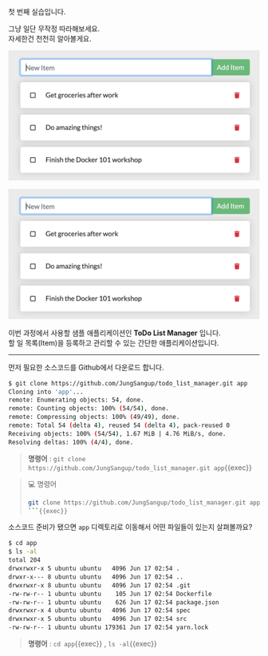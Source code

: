 첫 번째 실습입니다.  

그냥 일단 무작정 따라해보세요.  
자세한건 천천히 알아볼게요.  

![](./img/todo-list-sample1.png)

![](img/todo-list-sample1.png)

이번 과정에서 사용할 샘플 애플리케이션인 **ToDo List Manager** 입니다.  
할 일 목록(Item)을 등록하고 관리할 수 있는 간단한 애플리케이션입니다.

---

먼저 필요한 소스코드를 Github에서 다운로드 합니다.  

```bash
$ git clone https://github.com/JungSangup/todo_list_manager.git app
Cloning into 'app'...
remote: Enumerating objects: 54, done.
remote: Counting objects: 100% (54/54), done.
remote: Compressing objects: 100% (49/49), done.
remote: Total 54 (delta 4), reused 54 (delta 4), pack-reused 0
Receiving objects: 100% (54/54), 1.67 MiB | 4.76 MiB/s, done.
Resolving deltas: 100% (4/4), done.
```

> **명령어** : `git clone https://github.com/JungSangup/todo_list_manager.git app`{{exec}}

> 💻 명령어
>```bash
>git clone https://github.com/JungSangup/todo_list_manager.git app
>```{{exec}}

소스코드 준비가 됐으면 `app` 디렉토리로 이동해서 어떤 파일들이 있는지 살펴볼까요?

```bash
$ cd app
$ ls -al
total 204
drwxrwxr-x 5 ubuntu ubuntu   4096 Jun 17 02:54 .
drwxr-x--- 8 ubuntu ubuntu   4096 Jun 17 02:54 ..
drwxrwxr-x 8 ubuntu ubuntu   4096 Jun 17 02:54 .git
-rw-rw-r-- 1 ubuntu ubuntu    105 Jun 17 02:54 Dockerfile
-rw-rw-r-- 1 ubuntu ubuntu    626 Jun 17 02:54 package.json
drwxrwxr-x 4 ubuntu ubuntu   4096 Jun 17 02:54 spec
drwxrwxr-x 5 ubuntu ubuntu   4096 Jun 17 02:54 src
-rw-rw-r-- 1 ubuntu ubuntu 179361 Jun 17 02:54 yarn.lock
```

> **명령어** : `cd app`{{exec}} , `ls -al`{{exec}}